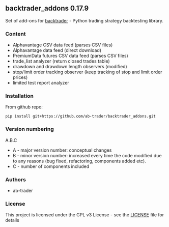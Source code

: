 ## backtrader_addons 0.17.9

Set of add-ons for [backtrader](http://www.backtrader.com) - Python trading strategy backtesting library.

### Content

 - Alphavantage CSV data feed (parses CSV files)
 - Alphavantage data feed (direct download)
 - PremiumData futures CSV data feed (parses CSV files)
 - trade_list analyzer (return closed trades table)
 - drawdown and drawdown length observers (modified)
 - stop/limit order tracking observer (keep tracking of stop and limit order prices)
 - limited test report analyzer

### Installation

From github repo:

`pip install git+https://github.com/ab-trader/backtrader_addons.git`

### Version numbering

A.B.C

- A - major version number: conceptual changes
- B - minor version number: increased every time the code modified due to any reasons (bug fixed, refactoring, components added etc).
- C - number of components included

### Authors

- ab-trader

### License

This project is licensed under the GPL v3 License - see the [LICENSE](LICENSE) file for details